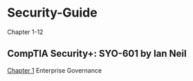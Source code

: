 # Security-Guide

Chapter 1-12 

## CompTIA Security+: SYO-601 by Ian Neil

[Chapter 1](https://github.com/joshuafisher150/Security-Guide/blob/main/Chapter%201.md) Enterprise Governance

